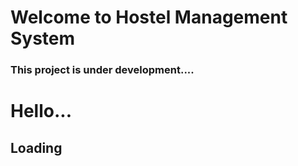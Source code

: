 # Welcome to Hostel Management System

### This project is under development....
# Hello...
## Loading